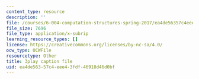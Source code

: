 ```yaml
---
content_type: resource
description: ''
file: /courses/6-004-computation-structures-spring-2017/ea4de56357c4eee43fdf46918d46d0bf_58edfKe-LO8.srt
file_size: 7696
file_type: application/x-subrip
learning_resource_types: []
license: https://creativecommons.org/licenses/by-nc-sa/4.0/
ocw_type: OCWFile
resourcetype: Other
title: 3play caption file
uid: ea4de563-57c4-eee4-3fdf-46918d46d0bf
---
```

